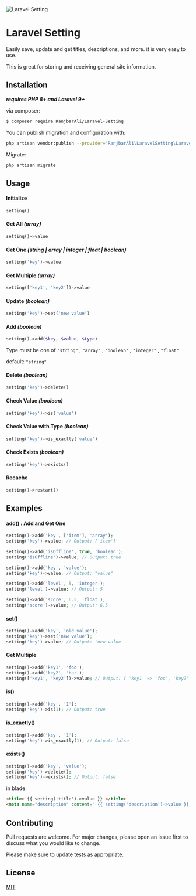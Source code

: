 <img src="https://s6.uupload.ir/files/logo_2jjj.png" alt="Laravel Setting" />

# Laravel Setting

Easily save, update and get titles, descriptions, and more. it is very easy to use.

This is great for storing and receiving general site information.

## Installation

***requires PHP 8+ and Laravel 9+***

via composer:

```bash
$ composer require RanjbarAli/Laravel-Setting
```

You can publish migration and configuration with:
```bash
php artisan vendor:publish --provider="RanjbarAli\LaravelSetting\LaravelSettingServiceProvider"
```
Migrate:
```bash
php artisan migrate
```

## Usage

#### Initialize
```php
setting()
```

#### Get All *(array)*
```php
setting()->value
```

#### Get One *(string | array | integer | float | boolean)*
```php
setting('key')->value
```

#### Get Multiple *(array)*
```php
setting(['key1', 'key2'])->value
```

#### Update *(boolean)*
```php
setting('key')->set('new value')
```

#### Add *(boolean)*
```php
setting()->add($key, $value, $type)
```
Type must be one of ``"string"`` , ``"array"`` , ``"boolean"`` , ``"integer"`` , ``"float"``

default: ``"string"``

#### Delete *(boolean)*
```php
setting('key')->delete()
```

#### Check Value *(boolean)*
```php
setting('key')->is('value')
```

#### Check Value with Type *(boolean)*
```php
setting('key')->is_exactly('value')
```


#### Check Exists *(boolean)*
```php
setting('key')->exists()
```


#### Recache
```php
setting()->restart()
```

## Examples

#### add() : Add and Get One
```php
setting()->add('key', ['item'], 'array');
setting('key')->value; // Output: ['item']
```
```php
setting()->add('isOffline', true, 'boolean');
setting('isOffline')->value; // Output: true
```
```php
setting()->add('key', 'value');
setting('key')->value; // Output: "value"
```
```php
setting()->add('level', 5, 'integer');
setting('level')->value; // Output: 5
```
```php
setting()->add('score', 6.5, 'float');
setting('score')->value; // Output: 6.5
```

#### set()
```php
setting()->add('key', 'old value');
setting('key')->set('new value');
setting('key')->value; // Output: 'new value'
```

#### Get Multiple 
```php
setting()->add('key1', 'foo');
setting()->add('key2', 'bar');
setting(['key1', 'key2'])->value; // Output: [ 'key1' => 'foo', 'key2' => 'bar' ]
```

#### is()
```php
setting()->add('key', '1');
setting('key')->is(1); // Output: true
```


#### is_exactly()
```php
setting()->add('key', '1');
setting('key')->is_exactly(1); // Output: false
```

#### exists()
```php
setting()->add('key', 'value');
setting('key')->delete();
setting('key')->exists(); // Output: false
```

in blade:
```html
<title> {{ setting('title')->value }} </title>
<meta name="description" content=" {{ setting('description')->value }} " />
```



## Contributing
Pull requests are welcome. For major changes, please open an issue first to discuss what you would like to change.

Please make sure to update tests as appropriate.

## License
[MIT](https://choosealicense.com/licenses/mit/)
